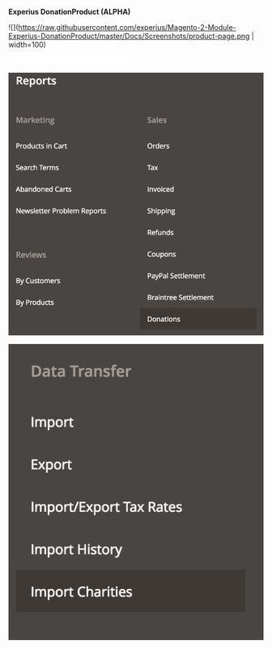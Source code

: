 **Experius DonationProduct (ALPHA)**

![](https://raw.githubusercontent.com/experius/Magento-2-Module-Experius-DonationProduct/master/Docs/Screenshots/product-page.png | width=100)

![Screenshot](Docs/Screenshots/product-type.png)

![Screenshot](Docs/Screenshots/report.png)

![Screenshot](Docs/Screenshots/import.png)
